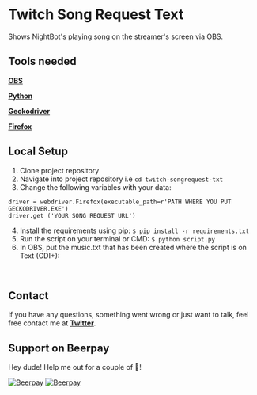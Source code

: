 # Twitch Song Request Text
Shows NightBot's playing song on the streamer's screen via OBS.

## Tools needed
[**OBS**](https://obsproject.com/pt-br)

[**Python**](https://www.python.org/)

[**Geckodriver**](https://heroku.com/)

[**Firefox**](https://www.mozilla.org)

## Local Setup

1. Clone project repository
2. Navigate into project repository i.e `cd twitch-songrequest-txt`
3. Change the following variables with your data:
  ```
  driver = webdriver.Firefox(executable_path=r'PATH WHERE YOU PUT GECKODRIVER.EXE')
  driver.get ('YOUR SONG REQUEST URL')
  ```
 4. Install the requirements using pip: 
    `$ pip install -r requirements.txt`
  5. Run the script on your terminal or CMD: 
    `$ python script.py`
  6. In OBS, put the music.txt that has been created where the script is on Text (GDI+):
  
  <br><img src="https://i.imgur.com/LbuaFb4.gif" alt="">
      
    
## Contact

If you have any questions, something went wrong or just want to talk, feel free contact me at [**Twitter**](https://twitter.com/gabrigodes).

## Support on Beerpay
Hey dude! Help me out for a couple of :beers:!

[![Beerpay](https://beerpay.io/gabrigode/twitch-songrequest-text/badge.svg?style=beer-square)](https://beerpay.io/gabrigode/twitch-songrequest-text)  [![Beerpay](https://beerpay.io/gabrigode/twitch-songrequest-text/make-wish.svg?style=flat-square)](https://beerpay.io/gabrigode/twitch-songrequest-text?focus=wish)